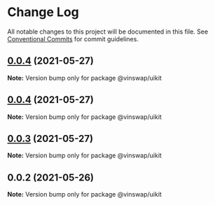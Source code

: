 # Change Log

All notable changes to this project will be documented in this file.
See [Conventional Commits](https://conventionalcommits.org) for commit guidelines.

## [0.0.4](https://github.com/vinswap/vin-toolkit/tree/master/packages/vin-uikit/compare/@vinswap/uikit@0.0.2...@vinswap/uikit@0.0.4) (2021-05-27)

**Note:** Version bump only for package @vinswap/uikit





## [0.0.4](https://github.com/vinswap/vin-toolkit/tree/master/packages/vin-uikit/compare/@vinswap/uikit@0.0.2...@vinswap/uikit@0.0.4) (2021-05-27)

**Note:** Version bump only for package @vinswap/uikit





## [0.0.3](https://github.com/vinswap/vin-toolkit/tree/master/packages/vin-uikit/compare/@vinswap/uikit@0.0.2...@vinswap/uikit@0.0.3) (2021-05-27)

**Note:** Version bump only for package @vinswap/uikit





## 0.0.2 (2021-05-26)

**Note:** Version bump only for package @vinswap/uikit
